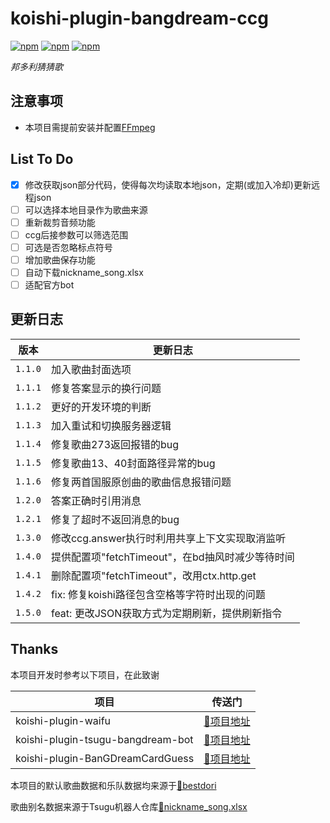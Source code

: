 # koishi-plugin-bangdream-ccg

[![npm](https://img.shields.io/npm/v/koishi-plugin-bangdream-ccg?style=flat-square)](https://www.npmjs.com/package/koishi-plugin-bangdream-ccg) [![npm](https://img.shields.io/npm/l/koishi-plugin-bangdream-ccg?style=flat-square)](https://www.npmjs.com/package/koishi-plugin-bangdream-ccg) [![npm](https://img.shields.io/npm/dt/koishi-plugin-bangdream-ccg?style=flat-square)](https://www.npmjs.com/package/koishi-plugin-bangdream-ccg)

*邦多利猜猜歌*

## 注意事项

* 本项目需提前安装并配置[FFmpeg](https://ffmpeg.org/download.html)

## List To Do

* [X]  修改获取json部分代码，使得每次均读取本地json，定期(或加入冷却)更新远程json
* [ ]  可以选择本地目录作为歌曲来源
* [ ]  重新裁剪音频功能
* [ ]  ccg后接参数可以筛选范围
* [ ]  可选是否忽略标点符号
* [ ]  增加歌曲保存功能
* [ ]  自动下载nickname_song.xlsx
* [ ]  适配官方bot

## 更新日志


| 版本      | 更新日志                               |
|---------|------------------------------------|
| `1.1.0` | 加入歌曲封面选项                           |
| `1.1.1` | 修复答案显示的换行问题                        |
| `1.1.2` | 更好的开发环境的判断                         |
| `1.1.3` | 加入重试和切换服务器逻辑                       |
| `1.1.4` | 修复歌曲273返回报错的bug                    |
| `1.1.5` | 修复歌曲13、40封面路径异常的bug                |
| `1.1.6` | 修复两首国服原创曲的歌曲信息报错问题                 |
| `1.2.0` | 答案正确时引用消息                          |
| `1.2.1` | 修复了超时不返回消息的bug                     |
| `1.3.0` | 修改ccg.answer执行时利用共享上下文实现取消监听       |
| `1.4.0` | 提供配置项"fetchTimeout"，在bd抽风时减少等待时间   |
| `1.4.1` | 删除配置项"fetchTimeout"，改用ctx.http.get |
| `1.4.2` | fix: 修复koishi路径包含空格等字符时出现的问题       |
| `1.5.0` | feat: 更改JSON获取方式为定期刷新，提供刷新指令       |

## Thanks

本项目开发时参考以下项目，在此致谢


| 项目                                | 传送门                                  |
|-----------------------------------|--------------------------------------|
| koishi-plugin-waifu               | [🔗项目地址](https://bestdori.com/)      |
| koishi-plugin-tsugu-bangdream-bot | [🔗项目地址](https://bandoristation.com) |
| koishi-plugin-BanGDreamCardGuess  | [🔗项目地址](https://bandoristation.com) |

本项目的默认歌曲数据和乐队数据均来源于[🔗bestdori](https://bestdori.com/)

歌曲别名数据来源于Tsugu机器人仓库[🔗nickname_song.xlsx](https://github.com/Yamamoto-2/tsugu-bangdream-bot/raw/refs/heads/master/backend/config/nickname_song.xlsx)
